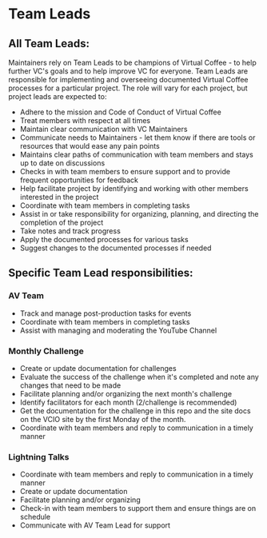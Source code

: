 # Team Leads

## All Team Leads:

Maintainers rely on Team Leads to be champions of Virtual Coffee - to help further VC's goals and to help improve VC for everyone. Team Leads are responsible for implementing and overseeing documented Virtual Coffee processes for a particular project. The role will vary for each project, but project leads are expected to:

- Adhere to the mission and Code of Conduct of Virtual Coffee
- Treat members with respect at all times
- Maintain clear communication with VC Maintainers
- Communicate needs to Maintainers - let them know if there are tools or resources that would ease any pain points
- Maintains clear paths of communication with team members and stays up to date on discussions
- Checks in with team members to ensure support and to provide frequent opportunities for feedback
- Help facilitate project by identifying and working with other members interested in the project
- Coordinate with team members in completing tasks 
- Assist in or take responsibility for organizing, planning, and directing the completion of the project
- Take notes and track progress
- Apply the documented processes for various tasks
- Suggest changes to the documented processes if needed


## Specific Team Lead responsibilities:

### AV Team

- Track and manage post-production tasks for events
- Coordinate with team members in completing tasks
- Assist with managing and moderating the YouTube Channel 


### Monthly Challenge

- Create or update documentation for challenges
- Evaluate the success of the challenge when it's completed and note any changes that need to be made
- Facilitate planning and/or organizing the next month's challenge
- Identify facilitators for each month (2/challenge is recommended)
- Get the documentation for the challenge in this repo and the site docs on the VCIO site by the first Monday of the month.
- Coordinate with team members and reply to communication in a timely manner

### Lightning Talks

- Coordinate with team members and reply to communication in a timely manner
- Create or update documentation
- Facilitate planning and/or organizing 
- Check-in with team members to support them and ensure things are on schedule
- Communicate with AV Team Lead for support

